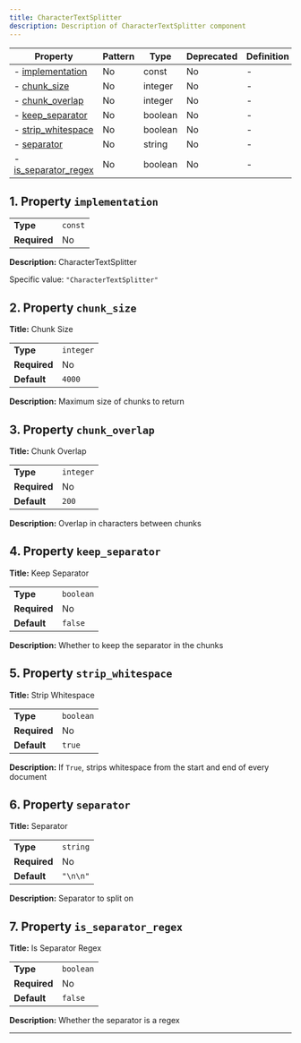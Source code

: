 ```yaml
---
title: CharacterTextSplitter
description: Description of CharacterTextSplitter component
---
```


| Property                                     | Pattern | Type    | Deprecated | Definition | Title/Description     |
| -------------------------------------------- | ------- | ------- | ---------- | ---------- | --------------------- |
| - [implementation](#implementation )         | No      | const   | No         | -          | CharacterTextSplitter |
| - [chunk_size](#chunk_size )                 | No      | integer | No         | -          | Chunk Size            |
| - [chunk_overlap](#chunk_overlap )           | No      | integer | No         | -          | Chunk Overlap         |
| - [keep_separator](#keep_separator )         | No      | boolean | No         | -          | Keep Separator        |
| - [strip_whitespace](#strip_whitespace )     | No      | boolean | No         | -          | Strip Whitespace      |
| - [separator](#separator )                   | No      | string  | No         | -          | Separator             |
| - [is_separator_regex](#is_separator_regex ) | No      | boolean | No         | -          | Is Separator Regex    |

## <a name="implementation"></a>1. Property `implementation`

|              |         |
| ------------ | ------- |
| **Type**     | `const` |
| **Required** | No      |

**Description:** CharacterTextSplitter

Specific value: `"CharacterTextSplitter"`

## <a name="chunk_size"></a>2. Property `chunk_size`

**Title:** Chunk Size

|              |           |
| ------------ | --------- |
| **Type**     | `integer` |
| **Required** | No        |
| **Default**  | `4000`    |

**Description:** Maximum size of chunks to return

## <a name="chunk_overlap"></a>3. Property `chunk_overlap`

**Title:** Chunk Overlap

|              |           |
| ------------ | --------- |
| **Type**     | `integer` |
| **Required** | No        |
| **Default**  | `200`     |

**Description:** Overlap in characters between chunks

## <a name="keep_separator"></a>4. Property `keep_separator`

**Title:** Keep Separator

|              |           |
| ------------ | --------- |
| **Type**     | `boolean` |
| **Required** | No        |
| **Default**  | `false`   |

**Description:** Whether to keep the separator in the chunks

## <a name="strip_whitespace"></a>5. Property `strip_whitespace`

**Title:** Strip Whitespace

|              |           |
| ------------ | --------- |
| **Type**     | `boolean` |
| **Required** | No        |
| **Default**  | `true`    |

**Description:** If `True`, strips whitespace from the start and end of every document

## <a name="separator"></a>6. Property `separator`

**Title:** Separator

|              |          |
| ------------ | -------- |
| **Type**     | `string` |
| **Required** | No       |
| **Default**  | `"\n\n"` |

**Description:** Separator to split on

## <a name="is_separator_regex"></a>7. Property `is_separator_regex`

**Title:** Is Separator Regex

|              |           |
| ------------ | --------- |
| **Type**     | `boolean` |
| **Required** | No        |
| **Default**  | `false`   |

**Description:** Whether the separator is a regex

----------------------------------------------------------------------------------------------------------------------------
